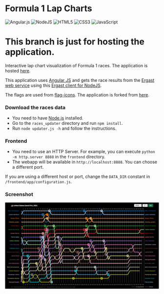 # Formula 1 Lap Charts

![Angular.js](https://img.shields.io/badge/angular.js-%23E23237.svg?style=for-the-badge&logo=angularjs&logoColor=white)
![NodeJS](https://img.shields.io/badge/node.js-6DA55F?style=for-the-badge&logo=node.js&logoColor=white)
![HTML5](https://img.shields.io/badge/html5-%23E34F26.svg?style=for-the-badge&logo=html5&logoColor=white)
![CSS3](https://img.shields.io/badge/css3-%231572B6.svg?style=for-the-badge&logo=css3&logoColor=white)
![JavaScript](https://img.shields.io/badge/javascript-%23323330.svg?style=for-the-badge&logo=javascript&logoColor=%23F7DF1E)

# This branch is just for hosting the application.

Interactive lap chart visualization of Formula 1 races.
The application is hosted [here](https://anuragbansal009.github.io/f1-lap-charts/#/).

This application uses [Angular JS](https://angularjs.org/) and gets the race results from the
[Ergast web service](https://ergast.com/mrd/) using this [Ergast client for NodeJS](https://github.com/davidor/ergast-client-nodejs).

The flags are used from [flag-icons](https://github.com/alexsobolenko/flag-icons/). The application is forked from [here](https://github.com/davidor/formula1-lap-charts).

### Download the races data

* You need to have [Node.js](http://nodejs.org/) installed.
* Go to the `races_updater` directory and run `npm install`.
* Run `node updater.js -h` and follow the instructions.

### Frontend

* You need to use an HTTP Server. For example, you can execute `python -m http.server 8888` in the `frontend` directory.
* The webapp will be available in `http://localhost:8888`. You can choose a different port.

If you are using a different host or port, change the `DATA_DIR` constant in `/frontend/app/configuration.js`.

### Screenshot

![Screenshot](/Screenshot.png)
